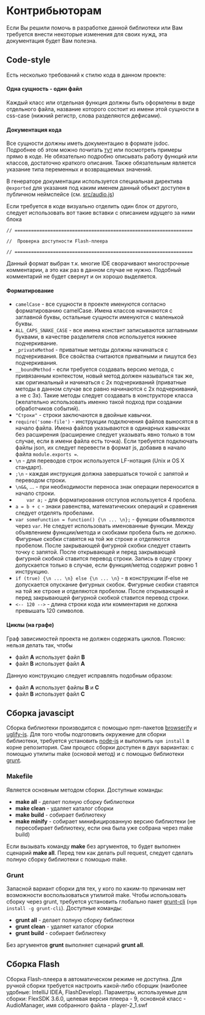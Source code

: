 Контрибьюторам
==============
Если Вы решили помочь в разработке данной библиотеки или Вам требуется внести некоторые изменения для своих нужд, эта документация будет Вам полезна.

Code-style
----------
Есть несколько требований к стилю кода в данном проекте:

#### Одна сущность - один файл 
Каждый класс или отдельная функция должны быть оформлены в виде отдельного файла,
название которого состоит из имени этой сущности в css-case (нижний регистр, слова разделяются дефисами).

#### Документация кода
Все сущности должны иметь документацию в формате jsdoc. Подробнее об этом можно почитать [тут](http://usejsdoc.org/) 
или посмотреть примеры прямо в коде. Не обязательно подробно описывать работу функций или классов, 
достаточно краткого описания. Также обязательным является указание типа переменных
и возвращаемых значений.

В генераторе документации используется специальная директива `@exported` для указания под каким именем данный объект доступен в публичном неймспейсе (см. [src/audio.js](https://github.yandex-team.ru/music/audio/blob/mddoc/src/audio-player.js#L178))


Если требуется в коде визуально отделить один блок от другого, следует использовать вот такие вставки c описанием идущего
за ними блока
```
// =================================================================

//  Проверка доступности Flash-плеера

// =================================================================
```
Данный формат выбран т.к. многие IDE сворачивают многострочные комментарии, а это как раз в данном случае не нужно.
Подобный комментарий не будет свернут и он хорошо выделяется.

#### Форматирование
  - `camelCase` - все сущности в проекте именуются согласно форматированию camelCase. Имена классов начинаются с
    заглавной буквы, остальные сущности именуются с маленькой буквы.
  - `ALL_CAPS_SNAKE_CASE` - все имена констант записываются заглавными буквами, в качестве разделителя слов
    используется нижнее подчеркивание.
  - `_privateMethod` - приватные методы должны начинаться с подчеркивания. Все свойства считаются приватными и пишутся
    без подчеркивания.
  - `__boundMethod` - если требуется создавать версию метода, с привязанным контекстом, новый метод должен называться
    так же, как оригинальный и начинаться с 2х подчеркиваний (приватные методы в данном случае все равно начинаются с 2х
    подчеркиваний, а не с 3х). Такие методы следует создавать в конструкторе класса (желательно использовать именно такой
    подход при создании обработчиков событий).
  - `"Строки"` - строки заключаются в двойные кавычки.
  - `require('some-file')` - инструкции подключения файлов выносятся в начало файла. Имена файлов указываются в
    одинарных кавычках без расширения (расширение следует указывать явно только в том случае, если в имени файла есть точка).
    Если требуется подключать файлы json, их следует перевести в формат js, добавив в начало файла `module.exports =`.
  - `\n` - для переводов строк используется LF-нотация (Unix и OS X стандарт).
  - `;\n` - каждая инструкция должна завершаться точкой с запятой и переводом строки.
  - `\n&&`, ... - при необходимости переноса знак операции переносится в начало строки.
  - `    var a;` - для форматирования отступов используется 4 пробела.
  - `a = b + c` - знаки равенства, математических операций и сравнения следует отделять пробелами.
  - `var someFunction = function() {\n ... \n};` - функции объявляются через `var`. Не следует использовать именованные
    функции. Между объявлением функции/метода и скобками пробела быть не должно. Фигурные скобки ставятся на той же 
    строке и отделяются пробелом. После закрывающей фигурной скобки следует ставить точку с запятой. После открывающей 
    и перед закрывающей фигурной скобкой ставится перевод строки. Запись в одну строку допускается только в случае,
    если функция/метод содержит ровно 1 инструкцию.
  - `if (true) {\n ... \n} else {\n ... \n}` - в конструкции if-else не допускается опускание фигурных скобок. Фигурные
    скобки ставятся на той же строке и отделяются пробелом. После открывающей и перед закрывающей фигурной скобкой
    ставится перевод строки.    
  - `<-- 120 -->`  - длина строки кода или комментария не должна превышать 120 символов.

#### Циклы (на графе)
Граф зависимостей проекта не должен содержать циклов. Поясню: нельзя делать так, чтобы 
  - файл **A** использует файл **B**
  - файл **B** использует файл **A**

Данную конструкцию следует исправлять подобным образом:
  - файл **A** использует файлы **B** и **С**
  - файл **B** использует файл **C**

Сборка javascipt
----------------
Сборка библиотеки производится с помощью npm-пакетов [browserify](https://www.npmjs.com/package/browserify) и [uglify-js](https://www.npmjs.com/package/uglify-js).
Для того чтобы подготовить окружение для сборки библиотеки, требуется установить [node-js](https://nodejs.org/en/) и выполнить `npm install` в корне репозитория.
Сам процесс сборки доступен в двух вариантах: с помощью утилиты make (основой метод) и с помощью библиотеки [grunt](http://gruntjs.com/).

### Makefile
Является основным методом сборки. Доступные команды:

  - **make all** - делает полную сборку библиотеки
  - **make clean** - удаляет каталог сборки
  - **make build** - собирает библиотеку
  - **make minify** - собирает минифицированную версию библиотеки (не пересобирает библиотеку, если она была уже собрана через make build)
  
Если вызывать команду **make** без аргументов, то будет выполнен сценарий **make all**.
Перед тем как делать pull request, следует сделать полную сборку библиотеки с помощью make.

### Grunt
Запасной вариант сборки для тех, у кого по каким-то причинам нет возможности воспользоваться утилитой make.
Чтобы использовать сборку через grunt, требуется установить глобально пакет [grunt-cli](https://www.npmjs.com/package/grunt-cli) (`npm install -g grunt-cli`).
Доступные команды:

  - **grunt all** - делает полную сборку библиотеки
  - **grunt clean** - удаляет каталог сборки
  - **grunt build** - собирает библиотеку
  
Без аргументов **grunt** выполняет сценарий **grunt all**.


Сборка Flash
------------
Сборка Flash-плеера в автоматическом режиме не доступна. Для ручной сборки требуется настроить какой-либо сборщик (наиболее удобные: IntelliJ IDEA, FlashDevelop). Параметры, используемые для сборки: FlexSDK 3.6.0, целевая версия плеера - 9, основной класс - AudioManager, имя собранного файла - player-2_1.swf

